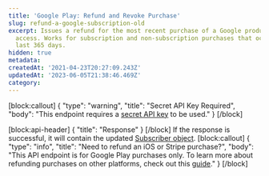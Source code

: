 ```yaml
---
title: 'Google Play: Refund and Revoke Purchase'
slug: refund-a-google-subscription-old
excerpt: Issues a refund for the most recent purchase of a Google product and revokes
  access. Works for subscription and non-subscription purchases that occurred in the
  last 365 days.
hidden: true
metadata: 
createdAt: '2021-04-23T20:27:09.243Z'
updatedAt: '2023-06-05T21:38:46.469Z'
category: 
---
```

[block:callout]
{
  "type": "warning",
  "title": "Secret API Key Required",
  "body": "This endpoint requires a [secret API key](doc:authentication) to be used."
}
[/block]

[block:api-header]
{
  "title": "Response"
}
[/block]
If the response is successful, it will contain the updated [Subscriber object](ref:subscribers#the-subscriber-object).
[block:callout]
{
  "type": "info",
  "title": "Need to refund an iOS or Stripe purchase?",
  "body": "This API endpoint is for Google Play purchases only. To learn more about refunding purchases on other platforms, check out this [guide](doc:managing-subscriptions#refunding-purchases)."
}
[/block]